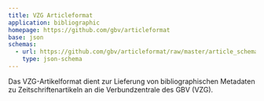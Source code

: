 ```yaml
---
title: VZG Articleformat
application: bibliographic
homepage: https://github.com/gbv/articleformat
base: json
schemas:
  - url: https://github.com/gbv/articleformat/raw/master/article_schema.json
    type: json-schema
---
```


Das VZG-Artikelformat dient zur Lieferung von bibliographischen Metadaten zu Zeitschriftenartikeln an die Verbundzentrale des GBV (VZG).

